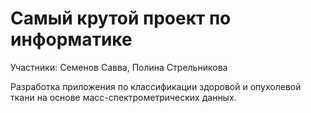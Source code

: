 # Самый крутой проект по информатике
Участники: Семенов Савва, Полина Стрельникова

Разработка приложения по классификации здоровой и опухолевой ткани на основе масс-спектрометрических данных. 
